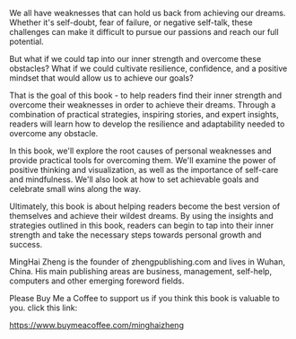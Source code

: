 
We all have weaknesses that can hold us back from achieving our dreams. Whether it's self-doubt, fear of failure, or negative self-talk, these challenges can make it difficult to pursue our passions and reach our full potential.

But what if we could tap into our inner strength and overcome these obstacles? What if we could cultivate resilience, confidence, and a positive mindset that would allow us to achieve our goals?

That is the goal of this book - to help readers find their inner strength and overcome their weaknesses in order to achieve their dreams. Through a combination of practical strategies, inspiring stories, and expert insights, readers will learn how to develop the resilience and adaptability needed to overcome any obstacle.

In this book, we'll explore the root causes of personal weaknesses and provide practical tools for overcoming them. We'll examine the power of positive thinking and visualization, as well as the importance of self-care and mindfulness. We'll also look at how to set achievable goals and celebrate small wins along the way.

Ultimately, this book is about helping readers become the best version of themselves and achieve their wildest dreams. By using the insights and strategies outlined in this book, readers can begin to tap into their inner strength and take the necessary steps towards personal growth and success.

MingHai Zheng is the founder of zhengpublishing.com and lives in Wuhan, China. His main publishing areas are business, management, self-help, computers and other emerging foreword fields.

Please Buy Me a Coffee to support us if you think this book is valuable to you. click this link:

https://www.buymeacoffee.com/minghaizheng
